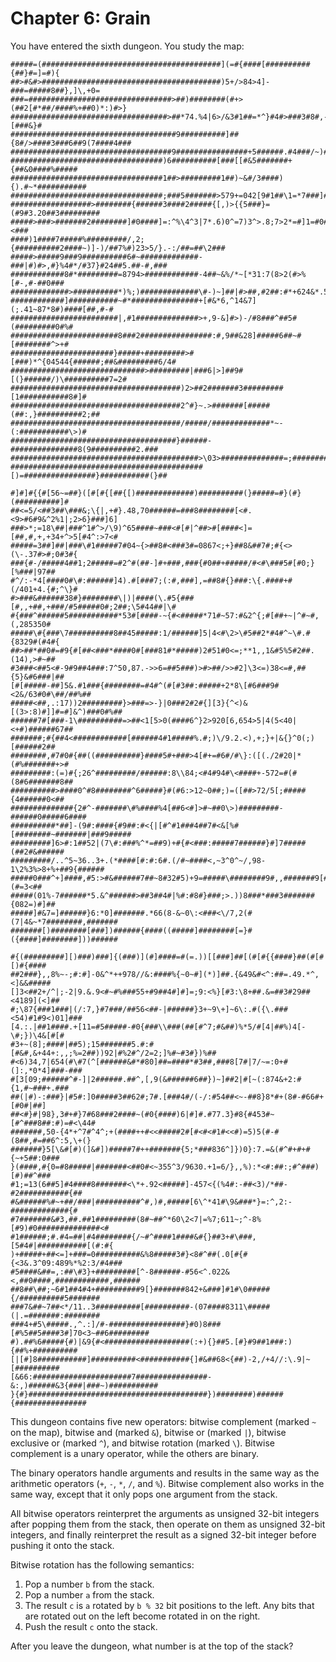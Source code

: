 # Chapter 6: Grain

You have entered the sixth dungeon. You study the map:

```
#####=(########################################](=#{####[##########{##}#=]=#){
##>#&#>########################################)5+/>84>4]-###=#####8##},]\,+0=
###=################################>##)########(#+>(##2[#*##/####%+##0)*:)#>}
###################################>##*74.%4|6>/&3#1##=*^}#4#>###3#8#,-[###&}#
#####################################9##########]##{8#/>####3###6##9(7####4###
####################################9################+5######.#4###/~)###1####
##################################)6##########[###[[#&5#######+{##&0####%#####
##################################1##>#########1##)~&#/3####){).#~*###########
##################################;###5#######>579+=042[9#1##\1=*7###]########
##################>########{######3####2#####{[,)>{{5###}=(#9#3.20##3#########
#####>###>#######2########]#0####]=:^%\4^3|7*.6)0^=7)3^>.8;7>2*=#]1=#0####<###
####)1####7#####%#########/,2;{##########2####~)]-)/##7%#)23>5/}.-:/##=##\2###
#####>#####9###9##########6#~#############-###|#)#>,#}%4#*/#37}#24##5.##-#,###
############8#*#########=8794>############-4##~&%/*~[*31:7(8>2(#>%[#-,#-##0###
#############>##########*)%;)#############\#-)~]##|#>##,#2##:#*+624&*.5*552*;]
############]###########~#*###############+[#&*6,^14&7](;.41~87*8#)####[##,#-#
########################|,#1##############>+,9-&]#>)-/#8###^##5#(#########0#%#
########################8###2################:#,9##&28]#####6##~#[########^>+#
#######################}#####+#########>#[###)*^{04544{######;##&#########6/4#
##############################>#########|###6|>]##9#[(}######/)\##########7=2#
######################################)2>##2#######3#########[1###########8#]#
######################################2^#}~.>#######[#####(##:,}##########2;##
######################################/#####/#############*~-(:###########\>)#
#####################################}######-###############8(9##########2.###
##########################################>\03>##############=;########}6&&###
###########################################[)=################}###########(}##

#]#]#{{#[56~=##}([#[#{[##{[)#############)##########(}#####=#}(#}(##########]#
##<=5/<##3##\###&;\{|,+#}.48,70######=###8########[<#.<9>#6#9&^2%1|;2>6}###]6]
###>*;=18\##|###^1#^>/\9)^65####~###<#[#|^##>#[####<]=[##,#,+,+34+^>5[#4^:>7<#
#####=3##]##|###\#1#####7#04~{>##8#<###3#=0867<;+}##8&##7#;#{<>(\-.37#>#;0#3#{
###{#-/#####4##1;2#####=#2^#(##-]#+###,###{#0##+#####/#<#\###5#[#0;}[%###|97##
#^/:-*4[####0#\#:######]4).#[###7;(:#,###],=##8#{}###:\{.####+#(/401+4.{#;^\}#
#>###&######38#}########\|)|####(\.#5{###[#,,+##,+###/#5#####0#;2##;\5#44##|\#
#{###^######5###########*53#[####-~{#<#####*71#~57:#&2^{;#[##+~|^#~#,(,285350#
#####\#{###\7##########8##45#####:1/######]5|4<#\2>\#5##2*#4#^~\#.#{8329#(#4#{
##>##*##0#=#9{#[##<###*####0#[###81#*#####)2#51#0<=;**1,,1&#5%5#2##.(14),>#~##
#3###<##5<#-9#9##4###:7^50,87.->>6=##5###)>#>##/>>#2]\3<=)38<=#,##{5}&#6###|##
[#[#####-##]5&.#1###{########=#4#^(#[#3##:#####+2*8\[#6###9#<2&/63#0#\##/##%##
#####<##,.:17))2#########}>###=>-}|0###2#2#{][3}{^<)&[(3>:8)#]]#=#]&^)###0#%##
######7#[###-1\##########=>##<1[5>0(####6^}2>920[6,654>5|4(5<40|<+#)######67##
#######;#{##4<############[######4#1#####%.#;)\/9.2.<),+;}+|&{}^0(;)[######2##
########,#7#0#{##((##########}####5#+###>4[#+=#6#/#\}:([(./2#20|*(#%#######+>#
#########:(=)#{;26^#########/######:8\\84;<#4#94#\<####+-572=#(#(8#6#######8##
##########>####0^#8########^6#####}#(#6:>12~0##;)=([##>72/5[;#####{4######0<##
##############{2#^-#######\#%####%4[##6<#]>#~##0\>)#########-######0#####6####
##########*##]-(9#:####{#9##:#<{|[#^#1###4##7#<&[%#[########~#######|###9#####
#########]6>#:1##52|(7\#:###%^*=##9)+#{#<###:#####7######}#]7#####(##2#&######
#########/..^5~36..3+.(*####[#:#:6#.(/#~####<,~3^0^~/,98-1\2%3%>8+%+##9{######
#####0###^+]####,#5:>#&######7##~8#32#5)+9=#####\########9#,,#######9[#(#=3<##
#####(01%-7######*5.&^######>##3##4#|%#:#8#}###;>.))8###*###3#######{082=)#]##
#####]#&7=]######}6:*0]#######.*66(8-&~0\:<###<\/7,2(#(7|4&~*7########,#######
#######[)########[###])######{####((#####]########[=}#({####]########]))######

#{(#########][)###)###]{(###)](#]####=#(=.))[[###]##[(#[#{{####}##(#[#[)#{####
##2###},,8%~-;#:#]-0&^*++978//&:####%{~0~#](*)]##.{&49&#<^:##=.49.*^,<]&&#####
[]3<##2+/^|;-2|9.&.9<#~#%###55+#9##4#]#]=;9:<%}[#3:\8+##.&=##3#29##<4189](<]##
#;\87{###1###|(/:7,}#7###/##56<##-|######}3+~9\+]~6\:.#({\.###<54)#1#9<)01]###
[4.:.|##1####.+[11=#5#####-#0{###\\###(##[#^7;#&##)%*5/#[4|##%)4[-\#;})\4&[#[#
#3+~(8];####|##5);15#######5.#:#[#&#,&+44+:,,;%=2##))92|#%2#^/2=2;]%#~#3#})%##
#<6)34,7|654(#\#7(^[######&#*#80]##=####*#3##,###8[7#|7/~=:0+#(]:,*0*4]###-###
#[3[09;######^#-]|2######.##^,[,9(&######6##})~]##2|#[~(:874&+2:#{1,#~###+.###
##(|#)-:###}|#5#:]0#####3##62#;7#.[###4#/(-/:#54##<~-##8}8*#+(8#-#66#+[#0#|##]
##<#}#|98},3#+#}7#68###2####~(#0{####)6|#]#.#77.3}#8{#453#~[#^###8##:#)=#<\44#
#######,50-{4*+^7#^4^;+(####++#<<#####2#[#<#<#1#<<#)=5)5(#-#(8##,#=##6^:5,\+(}
#######}5[\&#[#)(]&#])#####7#++#######{5;*###836^]})0}:7.=&(#^#+#+#{~+5##:0###
}(####,#{0=#8#####|#######<##0#<~355^3/9630.+1=6/},,%):*<#:##:;#^###)[#)##^###
#1;=13(6##5]#4####8#######<\*+.92<#####]-457<{(%4#:-##<3)/*##-#2###########{##
#&######%#~+##/###|##########^#,)#,#####[6\^*41#\9&###*}=:^,2:-#############{#
#7#######&#3,##.##1#########(8#~##^*60\2<7|=%7;611~;^-8%[#9)#0##############<#
#1######;#.#4=##|#4########{/~#^####1####&#{}##3+#\###,[5#4#|###########[(#:#{
)+#####+##<=]+###=0##########&%8#####3#}<8#^##(.0[#{#{<3&.3^09:489%*%2:3/#4###
#5####&##=,:##\#3}+#########[^-8######-#56<^.022&<,##0####,############,######
##8##\##;~6#1##4#4+##########9[}#######842+&###]#1#\0#####{/##########5#######
###7&##~7##<*/11..3##########[##########-(07####8311\#####(|.=#######:########
###4+#5\#####.,^.:]/#-#################}#0)8###[#%5##5####3#]70<3~##6#########
#).##%6#####{#)|&9{#<###################(:+){}##5.[#}#9##1###:){##%+##########
[|[#]8###########]##########<###########{]#&##68<{##)-2,/+4//:\.9|~[##########
[&66:######################7################-&:,)######&3{###|###~)###########
}{#}########################################})########)######{################
```

This dungeon contains five new operators: bitwise complement (marked `~` on the map), bitwise and (marked `&`), bitwise or (marked `|`), bitwise exclusive or (marked `^`), and bitwise rotation (marked `\`). Bitwise complement is a unary operator, while the others are binary.

The binary operators handle arguments and results in the same way as the arithmetic operators (`+`, `-`, `*`, `/`, and `%`). Bitwise complement also works in the same way, except that it only pops one argument from the stack.

All bitwise operators reinterpret the arguments as unsigned 32-bit integers after popping them from the stack, then operate on them as unsigned 32-bit integers, and finally reinterpret the result as a signed 32-bit integer before pushing it onto the stack.

Bitwise rotation has the following semantics:

1. Pop a number `b` from the stack.
2. Pop a number `a` from the stack.
3. The result `c` is `a` rotated by `b % 32` bit positions to the left. Any bits that are rotated out on the left become rotated in on the right.
4. Push the result `c` onto the stack.

After you leave the dungeon, what number is at the top of the stack?

